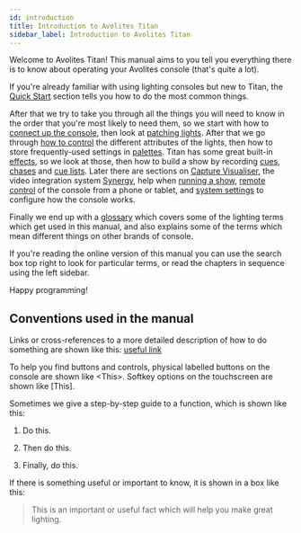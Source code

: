 ```yaml
---
id: introduction
title: Introduction to Avolites Titan
sidebar_label: Introduction to Avolites Titan
---
```


Welcome to Avolites Titan! This manual aims to you tell you everything
there is to know about operating your Avolites console (that's quite a lot).

If you're already familiar with using lighting consoles but new to Titan, 
the [Quick Start](./quick-start.md) section tells you how to do the most common things.

After that we try to take you through all the things you will need to know in the order
that you're most likely to need them, so we start with how to [connect up the console](./titan-basics.md),
then look at [patching lights](./patching.md). After that we go through [how to control](./controlling-fixtures.md) the different
attributes of the lights, then how to store frequently-used settings in [palettes](./palettes.md).
Titan has some great built-in [effects](./effects.md), so we look at those, then how to build a show
by recording [cues](./cues.md), [chases](./chases.md) and [cue lists](./cue-lists.md). Later there are sections on [Capture Visualiser](./capture-visualiser.md), 
the video integration system [Synergy](./synergy.md), help when [running a show](./running-the-show.md), [remote control](./remote-control.md) of the console from a phone or tablet,
and [system settings](./system-settings.md) to configure how the console works. 

Finally we end up with a [glossary](./glossary.md) which covers some of the lighting terms
which get used in this manual, and also explains some of the terms which mean
different things on other brands of console.

If you're reading the online version of this manual you can use the search box top right to look for particular terms, or read
the chapters in sequence using the left sidebar.

Happy programming!

Conventions used in the manual
------------------------------

Links or cross-references to a more detailed description of how to do something are shown like this: [useful link](./introduction.md)

To help you find buttons and controls, physical labelled buttons on the console are
shown like \<This\>. Softkey options on the touchscreen are shown like 
\[This\]. 

Sometimes we give a step-by-step guide to a function, which is shown like this:

1. Do this.

2. Then do this.

3. Finally, do this.

If there is something useful or important to know, it is shown in a box like this:

>	This is an important or useful fact which will help you make great lighting.